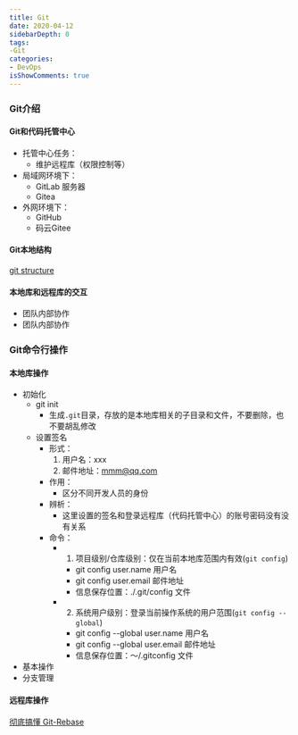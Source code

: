 ```yaml
---
title: Git
date: 2020-04-12
sidebarDepth: 0
tags:
-Git
categories:
- DevOps
isShowComments: true
---
```



### Git介绍
#### Git和代码托管中心
+ 托管中心任务：
  - 维护远程库（权限控制等）
+ 局域网环境下：
  - GitLab 服务器
  - Gitea
+ 外网环境下：
  - GitHub
  - 码云Gitee

#### Git本地结构
[git structure]()

#### 本地库和远程库的交互
+ 团队内部协作
+ 团队内部协作

### Git命令行操作
#### 本地库操作
+ 初始化
  - git init
    - 生成`.git`目录，存放的是本地库相关的子目录和文件，不要删除，也不要胡乱修改
  - 设置签名
    - 形式：
      1. 用户名：xxx
      2. 邮件地址：mmm@qq.com
    - 作用：
      - 区分不同开发人员的身份
    - 辨析：
      - 这里设置的签名和登录远程库（代码托管中心）的账号密码没有没有关系
    - 命令：
      - 1. 项目级别/仓库级别：仅在当前本地库范围内有效(`git config`)
        - git config user.name 用户名
        - git config user.email 邮件地址
        - 信息保存位置：./.git/config 文件
      - 2. 系统用户级别：登录当前操作系统的用户范围(`git config --global`)
        - git config --global user.name 用户名
        - git config --global user.email 邮件地址
        - 信息保存位置：～/.gitconfig 文件
+ 基本操作
+ 分支管理

#### 远程库操作


[彻底搞懂 Git-Rebase](http://jartto.wang/2018/12/11/git-rebase/)